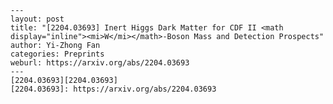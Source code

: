     ---
    layout: post
    title: "[2204.03693] Inert Higgs Dark Matter for CDF II <math display="inline"><mi>W</mi></math>-Boson Mass and Detection Prospects"
    author: Yi-Zhong Fan
    categories: Preprints
    weburl: https://arxiv.org/abs/2204.03693
    ---
    [2204.03693][2204.03693]
    [2204.03693]: https://arxiv.org/abs/2204.03693

